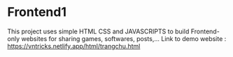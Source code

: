 # Frontend1
This project uses simple HTML CSS and JAVASCRIPTS to build Frontend-only websites for sharing games, softwares, posts,...
Link to demo website : https://vntricks.netlify.app/html/trangchu.html
